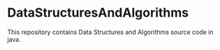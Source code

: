 # DataStructuresAndAlgorithms
This repository contains Data Structures and Algorithms source code in java.
